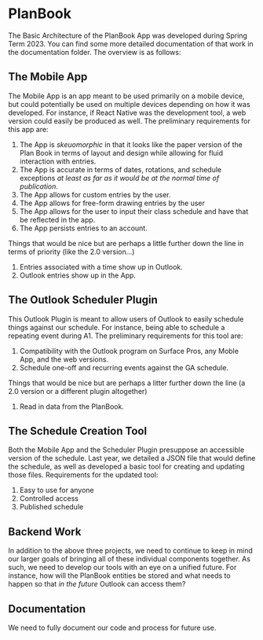 # PlanBook

The Basic Architecture of the PlanBook App was developed during Spring Term 2023. You can find some more detailed documentation of that work in the documentation folder. The overview is as follows: 

## The Mobile App

The Mobile App is an app meant to be used primarily on a mobile device, but could potentially be used on multiple devices depending on how it was developed. For instance, if React Native was the development tool, a web version could easily be produced as well. The preliminary requirements for this app are:

1. The App is _skeuomorphic_ in that it looks like the paper version of the Plan Book in terms of layout and design while allowing for fluid interaction with entries.
2. The App is accurate in terms of dates, rotations, and schedule exceptions _at least as far as it would be at the normal time of publication_.
3. The App allows for custom entries by the user.
4. The App allows for free-form drawing entries by the user
5. The App allows for the user to input their class schedule and have that be reflected in the app.
6. The App persists entries to an account. 

Things that would be nice but are perhaps a little further down the line in terms of priority (like the 2.0 version...)

1. Entries associated with a time show up in Outlook.
2. Outlook entries show up in the App.

## The Outlook Scheduler Plugin 

This Outlook Plugin is meant to allow users of Outlook to easily schedule things against our schedule. For instance, being able to schedule a repeating event during A1. The preliminary requirements for this tool are: 

1. Compatibility with the Outlook program on Surface Pros, any Moble App, and the web versions.
2. Schedule one-off and recurring events against the GA schedule.

Things that would be nice but are perhaps a litter further down the line (a 2.0 version or a different plugin altogether)

1. Read in data from the PlanBook.

## The Schedule Creation Tool

Both the Mobile App and the Scheduler Plugin presuppose an accessible version of the schedule. Last year, we detailed a JSON file that would define the schedule, as well as developed a basic tool for creating and updating those files. Requirements for the updated tool:

1. Easy to use for anyone
2. Controlled access
3. Published schedule

## Backend Work

In addition to the above three projects, we need to continue to keep in mind our larger goals of bringing all of these individual components together. As such, we need to develop our tools with an eye on a unified future. For instance, how will the PlanBook entities be stored and what needs to happen so that _in the future_ Outlook can access them?

## Documentation

We need to fully document our code and process for future use. 
